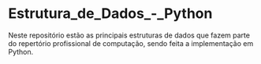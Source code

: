 # Estrutura_de_Dados_-_Python
Neste repositório estão as principais estruturas de dados que fazem parte do repertório profissional de computação, sendo feita a implementação em Python.
